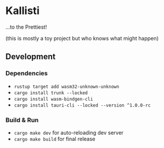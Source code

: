 # Kallisti

...to the Prettiest!

(this is mostly a toy project but who knows what might happen)

## Development

### Dependencies

* `rustup target add wasm32-unknown-unknown`
* `cargo install trunk --locked`
* `cargo install wasm-bindgen-cli`
* `cargo install tauri-cli --locked --version ^1.0.0-rc`

### Build & Run

* `cargo make dev` for auto-reloading dev server
* `cargo make build` for final release
